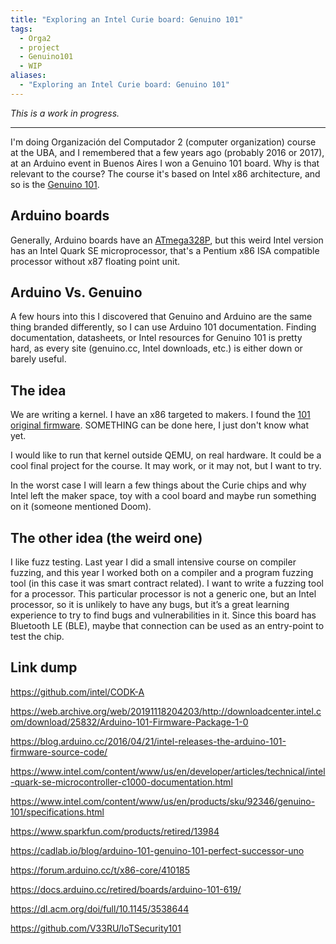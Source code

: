 ```yaml
---
title: "Exploring an Intel Curie board: Genuino 101"
tags:
  - Orga2
  - project
  - Genuino101
  - WIP
aliases:
  - "Exploring an Intel Curie board: Genuino 101"
---
```

*This is a work in progress.*

----------------


I'm doing Organización del Computador 2 (computer organization) course at the UBA, and I remembered that a few years ago (probably 2016 or 2017), at an Arduino event in Buenos Aires I won a Genuino 101 board. Why is that relevant to the course? The course it's based on Intel x86 architecture, and so is the [Genuino 101](https://www.intel.com/content/www/us/en/products/sku/92346/genuino-101/specifications.html). 

## Arduino boards

Generally, Arduino boards have an [ATmega328P](https://www.microchip.com/en-us/product/atmega328p), but this weird Intel version has an Intel Quark SE microprocessor, that's a Pentium x86 ISA compatible processor without x87 floating point unit. 

## Arduino Vs. Genuino

A few hours into this I discovered that Genuino and Arduino are the same thing branded differently, so I can use Arduino 101 documentation. Finding documentation, datasheets, or Intel resources for Genuino 101 is pretty hard, as every site (genuino.cc, Intel downloads, etc.) is either down or barely useful. 

## The idea

We are writing a kernel. I have an x86 targeted to makers. I found the [101 original firmware](https://web.archive.org/web/20191118204203/http://downloadcenter.intel.com/download/25832/Arduino-101-Firmware-Package-1-0). SOMETHING can be done here, I just don't know what yet. 

I would like to run that kernel outside QEMU, on real hardware. It could be a cool final project for the course. It may work, or it may not, but I want to try.

In the worst case I will learn a few things about the Curie chips and why Intel left the maker space, toy with a cool board and maybe run something on it (someone mentioned Doom).


## The other idea (the weird one)

I like fuzz testing. Last year I did a small intensive course on compiler fuzzing, and this year I worked both on a compiler and a program fuzzing tool (in this case it was smart contract related). I want to write a fuzzing tool for a processor. This particular processor is not a generic one, but an Intel processor, so it is unlikely to have any bugs, but it’s a great learning experience to try to find bugs and vulnerabilities in it. Since this board has Bluetooth LE (BLE), maybe that connection can be used as an entry-point to test the chip.


## Link dump

https://github.com/intel/CODK-A

https://web.archive.org/web/20191118204203/http://downloadcenter.intel.com/download/25832/Arduino-101-Firmware-Package-1-0

https://blog.arduino.cc/2016/04/21/intel-releases-the-arduino-101-firmware-source-code/

https://www.intel.com/content/www/us/en/developer/articles/technical/intel-quark-se-microcontroller-c1000-documentation.html

https://www.intel.com/content/www/us/en/products/sku/92346/genuino-101/specifications.html

https://www.sparkfun.com/products/retired/13984

https://cadlab.io/blog/arduino-101-genuino-101-perfect-successor-uno

https://forum.arduino.cc/t/x86-core/410185

https://docs.arduino.cc/retired/boards/arduino-101-619/

https://dl.acm.org/doi/full/10.1145/3538644

https://github.com/V33RU/IoTSecurity101